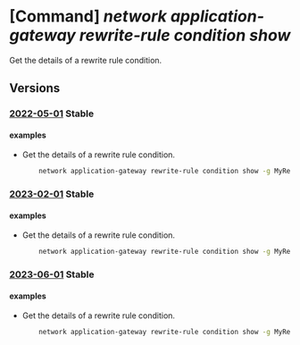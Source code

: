 # [Command] _network application-gateway rewrite-rule condition show_

Get the details of a rewrite rule condition.

## Versions

### [2022-05-01](/Resources/mgmt-plane/L3N1YnNjcmlwdGlvbnMve30vcmVzb3VyY2Vncm91cHMve30vcHJvdmlkZXJzL21pY3Jvc29mdC5uZXR3b3JrL2FwcGxpY2F0aW9uZ2F0ZXdheXMve30=/2022-05-01.xml) **Stable**

<!-- mgmt-plane /subscriptions/{}/resourcegroups/{}/providers/microsoft.network/applicationgateways/{} 2022-05-01 properties.rewriteRuleSets[].properties.rewriteRules[].conditions[] -->

#### examples

- Get the details of a rewrite rule condition.
    ```bash
        network application-gateway rewrite-rule condition show -g MyResourceGroup --gateway-name MyGateway --rule-set-name MyRuleSet --rule-name MyRule --variable MyVariable
    ```

### [2023-02-01](/Resources/mgmt-plane/L3N1YnNjcmlwdGlvbnMve30vcmVzb3VyY2Vncm91cHMve30vcHJvdmlkZXJzL21pY3Jvc29mdC5uZXR3b3JrL2FwcGxpY2F0aW9uZ2F0ZXdheXMve30=/2023-02-01.xml) **Stable**

<!-- mgmt-plane /subscriptions/{}/resourcegroups/{}/providers/microsoft.network/applicationgateways/{} 2023-02-01 properties.rewriteRuleSets[].properties.rewriteRules[].conditions[] -->

#### examples

- Get the details of a rewrite rule condition.
    ```bash
        network application-gateway rewrite-rule condition show -g MyResourceGroup --gateway-name MyGateway --rule-set-name MyRuleSet --rule-name MyRule --variable MyVariable
    ```

### [2023-06-01](/Resources/mgmt-plane/L3N1YnNjcmlwdGlvbnMve30vcmVzb3VyY2Vncm91cHMve30vcHJvdmlkZXJzL21pY3Jvc29mdC5uZXR3b3JrL2FwcGxpY2F0aW9uZ2F0ZXdheXMve30=/2023-06-01.xml) **Stable**

<!-- mgmt-plane /subscriptions/{}/resourcegroups/{}/providers/microsoft.network/applicationgateways/{} 2023-06-01 properties.rewriteRuleSets[].properties.rewriteRules[].conditions[] -->

#### examples

- Get the details of a rewrite rule condition.
    ```bash
        network application-gateway rewrite-rule condition show -g MyResourceGroup --gateway-name MyGateway --rule-set-name MyRuleSet --rule-name MyRule --variable MyVariable
    ```
